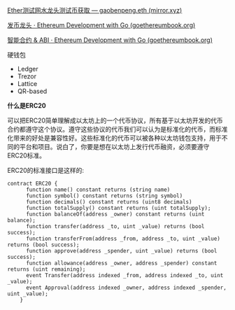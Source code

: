 [Ether测试网水龙头测试币获取 — gaobenpeng.eth (mirror.xyz)](https://mirror.xyz/gaobenpeng.eth/RMs_jemq8cJAlsidw7pKYNbeCvQPW19_ppmr2ckrFvE)

[发币龙头 · Ethereum Development with Go (goethereumbook.org)](https://goethereumbook.org/zh/faucets/)

[智能合约 & ABI · Ethereum Development with Go (goethereumbook.org)](https://goethereumbook.org/zh/smart-contract-compile/)

硬钱包
- Ledger
- Trezor
- Lattice
- QR-based



**什么是ERC20**

可以把ERC20简单理解成以太坊上的一个代币协议，所有基于以太坊开发的代币合约都遵守这个协议。遵守这些协议的代币我们可以认为是标准化的代币，而标准化带来的好处是兼容性好。这些标准化的代币可以被各种以太坊钱包支持，用于不同的平台和项目。说白了，你要是想在以太坊上发行代币融资，必须要遵守ERC20标准。

ERC20的标准接口是这样的:
```
contract ERC20 {
      function name() constant returns (string name)
      function symbol() constant returns (string symbol)
      function decimals() constant returns (uint8 decimals)
      function totalSupply() constant returns (uint totalSupply);
      function balanceOf(address _owner) constant returns (uint balance);
      function transfer(address _to, uint _value) returns (bool success);
      function transferFrom(address _from, address _to, uint _value) returns (bool success);
      function approve(address _spender, uint _value) returns (bool success);
      function allowance(address _owner, address _spender) constant returns (uint remaining);
      event Transfer(address indexed _from, address indexed _to, uint _value);
      event Approval(address indexed _owner, address indexed _spender, uint _value);
    }
```

